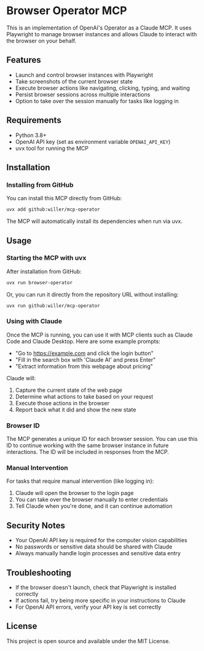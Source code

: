 # Browser Operator MCP

This is an implementation of OpenAI's Operator as a Claude MCP. It uses Playwright to manage browser instances and allows Claude to interact with the browser on your behalf.

## Features

- Launch and control browser instances with Playwright
- Take screenshots of the current browser state
- Execute browser actions like navigating, clicking, typing, and waiting
- Persist browser sessions across multiple interactions
- Option to take over the session manually for tasks like logging in

## Requirements

- Python 3.8+
- OpenAI API key (set as environment variable `OPENAI_API_KEY`)
- uvx tool for running the MCP

## Installation

### Installing from GitHub

You can install this MCP directly from GitHub:

```bash
uvx add github:willer/mcp-operator
```

The MCP will automatically install its dependencies when run via uvx.

## Usage

### Starting the MCP with uvx

After installation from GitHub:

```bash
uvx run browser-operator
```

Or, you can run it directly from the repository URL without installing:

```bash
uvx run github:willer/mcp-operator
```

### Using with Claude

Once the MCP is running, you can use it with MCP clients such as Claude Code and Claude Desktop. Here are some example prompts:

- "Go to https://example.com and click the login button"
- "Fill in the search box with 'Claude AI' and press Enter"
- "Extract information from this webpage about pricing"

Claude will:
1. Capture the current state of the web page
2. Determine what actions to take based on your request
3. Execute those actions in the browser
4. Report back what it did and show the new state

### Browser ID

The MCP generates a unique ID for each browser session. You can use this ID to continue working with the same browser instance in future interactions. The ID will be included in responses from the MCP.

### Manual Intervention

For tasks that require manual intervention (like logging in):

1. Claude will open the browser to the login page
2. You can take over the browser manually to enter credentials
3. Tell Claude when you're done, and it can continue automation

## Security Notes

- Your OpenAI API key is required for the computer vision capabilities
- No passwords or sensitive data should be shared with Claude
- Always manually handle login processes and sensitive data entry

## Troubleshooting

- If the browser doesn't launch, check that Playwright is installed correctly
- If actions fail, try being more specific in your instructions to Claude
- For OpenAI API errors, verify your API key is set correctly

## License

This project is open source and available under the MIT License.
